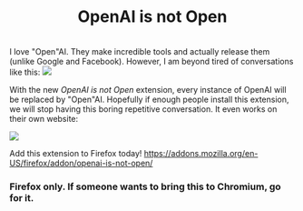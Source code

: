 <h1 align="center"> OpenAI is not Open </h1>
<br/>
I love "Open"AI. They make incredible tools and actually release them (unlike Google and Facebook). However, I am beyond tired of conversations like this:
<img src="https://github.com/zaporter/OpenAI-is-not-Open/blob/main/images/DumbConvo.png?raw=true">

<br/>

With the new *OpenAI is not Open* extension, every instance of OpenAI will be replaced by "Open"AI. Hopefully if enough people install this extension, we will stop having this boring repetitive conversation. It even works on their own website:

<img src="https://github.com/zaporter/OpenAI-is-not-Open/blob/main/images/FixedSite.png?raw=true">



Add this extension to Firefox today! <a href="https://addons.mozilla.org/en-US/firefox/addon/openai-is-not-open/">https://addons.mozilla.org/en-US/firefox/addon/openai-is-not-open/</a>

### Firefox only. If someone wants to bring this to Chromium, go for it. 
